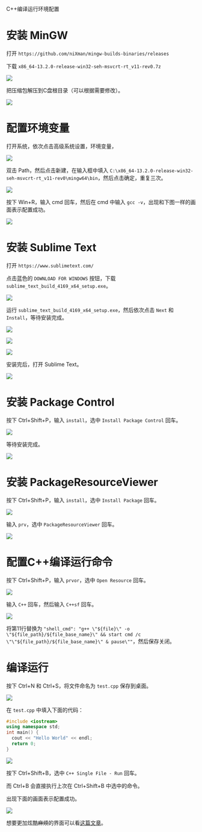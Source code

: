 C++编译运行环境配置

# 安装 MinGW

打开 `https://github.com/niXman/mingw-builds-binaries/releases`

下载 `x86_64-13.2.0-release-win32-seh-msvcrt-rt_v11-rev0.7z
`

![](./p1.png)

把压缩包解压到C盘根目录（可以根据需要修改）。

![](./p2.png)

# 配置环境变量

打开系统，依次点击高级系统设置，环境变量，

![](./p4.png)

双击 Path，然后点击新建，在输入框中填入 `C:\x86_64-13.2.0-release-win32-seh-msvcrt-rt_v11-rev0\mingw64\bin`，然后点击确定，重复三次。

![](./p5.png)

按下 Win+R，输入 cmd 回车，然后在 cmd 中输入 `gcc -v`，出现和下图一样的画面表示配置成功。

![](./p6.png)

# 安装 Sublime Text

打开 `https://www.sublimetext.com/`

点击蓝色的 `DOWNLOAD FOR WINDOWS` 按钮，下载 `sublime_text_build_4169_x64_setup.exe`。

![](./p7.png)

运行 `sublime_text_build_4169_x64_setup.exe`，然后依次点击 `Next` 和 `Install`，等待安装完成。

![](./p8.png)

![](./p9.png)

![](./p10.png)

安装完后，打开 Sublime Text。

![](./p11.png)

# 安装 Package Control

按下 Ctrl+Shift+P，输入 `install`，选中 `Install Package Control` 回车。

![](./p12.png)

等待安装完成。

![](./p13.png)

# 安装 PackageResourceViewer

按下 Ctrl+Shift+P，输入 `install`，选中 `Install Package` 回车。

![](./p14.png)

输入 `prv`，选中 `PackageResourceViewer` 回车。

![](./p15.png)

# 配置C++编译运行命令

按下 Ctrl+Shift+P，输入 `prvor`，选中 `Open Resource` 回车。

![](./p16.png)

输入 `C++` 回车，然后输入 `C++sf` 回车。

![](./p17.png)

将第11行替换为 `"shell_cmd": "g++ \"${file}\" -o \"${file_path}/${file_base_name}\" && start cmd /c \"\"${file_path}/${file_base_name}\" & pause\""`，然后保存关闭。

# 编译运行

按下 Ctrl+N 和 Ctrl+S，将文件命名为 `test.cpp` 保存到桌面。

![](./p18.png)

在 `test.cpp` 中填入下面的代码：

```cpp
#include <iostream>
using namespace std;
int main() {
  cout << "Hello World" << endl;
  return 0;
}
```

![](./p19.png)

按下 Ctrl+Shift+B，选中 `C++ Single File - Run` 回车。

而 Ctrl+B 会直接执行上次在 Ctrl+Shift+B 中选中的命令。

出现下面的画面表示配置成功。

![](./p20.png)

想要更加炫酷~~麻烦~~的界面可以看[这篇文章](https://inf-512.github.io/other/sublime_text_setting/)。
